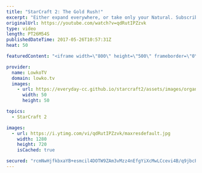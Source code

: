 ```yaml
---
title: "StarCraft 2: The Gold Rush!"
excerpt: "Either expand everywhere, or take only your Natural. Subscribe for more videos: http://lowko.tv/youtube Proxy Thor: https://goo.gl/qgLVyt  In this Silver League Zerg vs Protoss the Protoss and the Zerg go for exact opposite strategies. Where as the Zerg decides to expand literally everywhere, the Protoss"
originalUrl: https://youtube.com/watch?v=qdRutIPZzvk
type: video
length: PT26M54S
publishedDateTime: 2017-05-26T10:57:31Z
heat: 50

featuredContent: "<iframe width=\"800\" height=\"500\" frameborder=\"0\" src=\"https://www.youtube.com/embed/qdRutIPZzvk\" allow=\"accelerometer; autoplay; encrypted-media; gyroscope; picture-in-picture\" allowfullscreen></iframe>"

provider:
  name: LowkoTV
  domain: lowko.tv
  images:
    - url: https://everyday-cc.github.io/starcraft2/assets/images/organizations/lowko.tv-50x50.jpg
      width: 50
      height: 50

topics:
  - StarCraft 2

images:
  - url: https://i.ytimg.com/vi/qdRutIPZzvk/maxresdefault.jpg
    width: 1280
    height: 720
    isCached: true

secured: "rcmNwHjfkbxaYB+esmcil4DOTW9ZAm3vMzz4nEfgYiXcMwLCcevi4B/q9jbcPmxSqCIQR/iCwE4t7gkH0I43g5Xkiz8X+7uTYd8JIYgL+IFtBvmUmbZ3GU5l/8XYBTmco0lfIdOGW7EeUudEZktoiRDCDT115DwkZroTICpl8R5iRkSTRWp1oLBNL1OiJ0yqlAlJKpVznqgS4z3h4B3DmGHPrS3Kl+URQ9SyIIdJRuiH4SPsqMjhbNjIK4QV5hjhgJeRU+9Z2L5pCQty8rJw+5gO9qAJfodMSvLOnqEA2g236rlcXDiA828DdwMFackO0W9yLaGuLezoBgcz0liEuJFKqny+1pt/Fy+fSpNEdHP5h3BdXQD7bYFAWIogsjQmaWgis/gQcXEW9SwklCH3Vbx7evlt8NEOEFzux/B1vgviyrnrjr04aVDTRiBVYH6K;ztr01INCUREpbpUn+bIOBw=="
---
```


